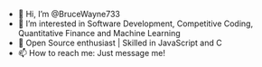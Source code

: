 - 👋 Hi, I’m @BruceWayne733
- 👀 I’m interested in Software Development, Competitive Coding, Quantitative Finance and Machine Learning
- 🌱 Open Source enthusiast | Skilled in JavaScript and C
- 📫 How to reach me: Just message me!

<!---
BruceWayne733/BruceWayne733 is a ✨ special ✨ repository because its `README.md` (this file) appears on your GitHub profile.
You can click the Preview link to take a look at your changes.
--->
